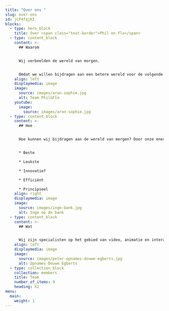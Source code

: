 ```yaml
---
title: "Over ons "
slug: over-ons
id: jCP4fqjKI
blocks:
  - type: hero_block
    title: Over <span class="text-border">Phil en Flo</span>
  - type: content_block
    content: >-
      ## Waarom


      Wij verbeelden de wereld van morgen. 


      Omdat we willen bijdragen aan een betere wereld voor de volgende generaties. Dat is waar we onze tijd en energie als team in willen steken, wij willen organisaties die zich inzetten voor een betere wereld helpen hun boodschap te verkondigen, te verbeelden.
    align: left
    displaymedia: image
    image:
      source: images/aron-sophie.jpg
      alt: Team Phil&Flo
    youtube:
      image:
        source: images/aron-sophie.jpg
  - type: content_block
    content: >-
      ## Hoe


      Hoe kunnen wij bijdragen aan de wereld van morgen? Door onze energie en creatieve kracht in te zetten om jouw verhaal te verbeelden. Dat doen we aan de hand van een aantal kernwaarden die we hebben samengevat als BLIEP. 


      * Beste

      * Leukste

      * Innovatief

      * Efficiënt

      * Principieel
    align: right
    displaymedia: image
    image:
      source: images/inge-bank.jpg
      alt: Inge op de bank
  - type: content_block
    content: >-
      ## Wat


      Wij zijn specialisten op het gebied van video, animatie en interactieve video. Onze creaties zijn het beste als we ze maken voor de juiste organisaties, de organisaties die zich inzetten voor een betere wereld.
    align: left
    displaymedia: image
    image:
      source: images/peter-opnames-douwe-egberts.jpg
      alt: Opnames Douwe Egberts
  - type: collection_block
    collection: members
    title: Team
    number_of_items: 9
    heading: h2
menu:
  main:
    weight: 1
---
```

